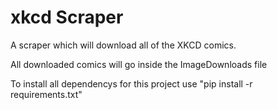 # xkcd Scraper

A scraper which will download all of the XKCD comics.

All downloaded comics will go inside the ImageDownloads file

To install all dependencys for this project use "pip install -r requirements.txt"
